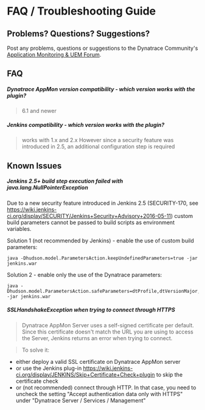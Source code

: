 # FAQ / Troubleshooting Guide


## Problems? Questions? Suggestions?

Post any problems, questions or suggestions to the Dynatrace Community's [Application Monitoring & UEM Forum](https://answers.dynatrace.com/spaces/146/index.html).
 

## FAQ

##### Dynatrace AppMon version compatibility - which version works with the plugin?
> 6.1 and newer

##### Jenkins compatibility - which version works with the plugin?
> works with 1.x and 2.x
> However since a security feature was introduced in 2.5, an additional configuration step is required

## Known Issues

##### Jenkins 2.5+ build step execution failed with java.lang.NullPointerException

Due to a new security feature introduced in Jenkins 2.5 (SECURITY-170, see https://wiki.jenkins-ci.org/display/SECURITY/Jenkins+Security+Advisory+2016-05-11) custom build parameters cannot be passed to build scripts as environment variables. 

Solution 1 (not recommended by Jenkins) - enable the use of custom build parameters:

```
java -Dhudson.model.ParametersAction.keepUndefinedParameters=true -jar jenkins.war
```

Solution 2 - enable only the use of the Dynatrace parameters:

```
java -Dhudson.model.ParametersAction.safeParameters=dtProfile,dtVersionMajor,dtVersionMinor,dtVersionRevision,dtVersionBuild,dtVersionMilestone,dtMarker,dtTestrunID,dtStoredSessionName,dtServerUrl,dtUsername,dtPassword -jar jenkins.war
```

##### SSLHandshakeException when trying to connect through HTTPS

> Dynatrace AppMon Server uses a self-signed certificate per default. Since this certificate doesn't match the URL you are using to access the Server, Jenkins returns an error when trying to connect.

> To solve it:
* either deploy a valid SSL certificate on Dynatrace AppMon server 
* or use the Jenkins plug-in  https://wiki.jenkins-ci.org/display/JENKINS/Skip+Certificate+Check+plugin to skip the certificate check
* or (not recommended) connect through HTTP. In that case, you need to uncheck the setting "Accept authentication data only with HTTPS" under "Dynatrace Server / Services / Management"
